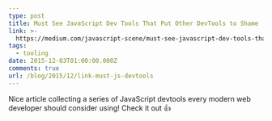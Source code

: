 ```yaml
---
type: post
title: Must See JavaScript Dev Tools That Put Other DevTools to Shame
link: >-
  https://medium.com/javascript-scene/must-see-javascript-dev-tools-that-put-other-dev-tools-to-shame-aca6d3e3d925#.vy7grly9f
tags:
  - tooling
date: 2015-12-03T01:00:00.000Z
comments: true
url: /blog/2015/12/link-must-js-devtools
---
```

Nice article collecting a series of JavaScript devtools every modern web developer should consider using! Check it out :thumbsup:
